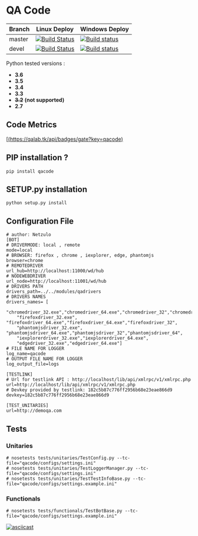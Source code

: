 # QA Code

| Branch  | Linux Deploy | Windows Deploy |
| ------------- | ------------- |  ------------- |
| master  | [![Build Status](https://travis-ci.org/netzulo/qacode.svg?branch=master)](https://travis-ci.org/netzulo/qacode)  | [![Build status](https://ci.appveyor.com/api/projects/status/4a0tc5pis1bykt9x/branch/master?svg=true)](https://ci.appveyor.com/project/netzulo/qacode/branch/master)  |
| devel  | [![Build Status](https://travis-ci.org/netzulo/qacode.svg?branch=devel)](https://travis-ci.org/netzulo/qacode)  | [![Build status](https://ci.appveyor.com/api/projects/status/4a0tc5pis1bykt9x/branch/devel?svg=true)](https://ci.appveyor.com/project/netzulo/qacode/branch/devel)  |

Python tested versions :

  +  **3.6**
  +  **3.5**
  +  **3.4**
  +  **3.3**
  + ~~**3.2**~~ __(not supported)__
  +  **2.7**

## Code Metrics

[[(https://qalab.tk/api/badges/gate?key=qacode)](https://qalab.tk/dashboard/index/qacode)


## PIP installation ?

```
pip install qacode
```

## SETUP.py installation

```
python setup.py install
```

## Configuration File

```
# author: Netzulo
[BOT]
# DRIVERMODE: local , remote
mode=local
# BROWSER: firefox , chrome , iexplorer, edge, phantomjs
browser=chrome
# REMOTEDRIVER
url_hub=http://localhost:11000/wd/hub
# NODEWEBDRIVER
url_node=http://localhost:11001/wd/hub
# DRIVERS PATH
drivers_path=../../modules/qadrivers
# DRIVERS NAMES
drivers_names= [
    "chromedriver_32.exe","chromedriver_64.exe","chromedriver_32","chromedriver_64",
	"firefoxdriver_32.exe", "firefoxdriver_64.exe","firefoxdriver_64.exe","firefoxdriver_32",
	"phantomjsdriver_32.exe", "phantomjsdriver_64.exe","phantomjsdriver_32","phantomjsdriver_64",
	"iexplorerdriver_32.exe","iexplorerdriver_64.exe",
	"edgedriver_32.exe","edgedriver_64.exe"]
# FILE NAME FOR LOGGER
log_name=qacode
# OUTPUT FILE NAME FOR LOGGER
log_output_file=logs

[TESTLINK]
# Url for testlink API : http://localhost/lib/api/xmlrpc/v1/xmlrpc.php
url=http://localhost/lib/api/xmlrpc/v1/xmlrpc.php
# Devkey provided by testlink: 182c5b87c776ff2956b68e23eae866d9
devkey=182c5b87c776ff2956b68e23eae866d9

[TEST_UNITARIES]
url=http://demoqa.com

```

## Tests

### Unitaries

```
# nosetests tests/unitaries/TestConfig.py --tc-file="qacode/configs/settings.ini"
# nosetests tests/unitaries/TestLoggerManager.py --tc-file="qacode/configs/settings.ini"
# nosetests tests/unitaries/TestTestInfoBase.py --tc-file="qacode/configs/settings.example.ini"
```

### Functionals

```
# nosetests tests/functionals/TestBotBase.py --tc-file="qacode/configs/settings.example.ini"
```

[![asciicast](https://asciinema.org/a/HEk8Dm0zL6eDoyj8MA19wawAx.png)](https://asciinema.org/a/HEk8Dm0zL6eDoyj8MA19wawAx)

